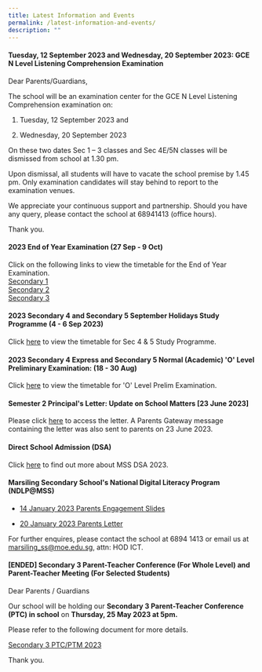 ```yaml
---
title: Latest Information and Events
permalink: /latest-information-and-events/
description: ""
---
```

#### Tuesday, 12 September 2023 and Wednesday, 20 September 2023: GCE N Level Listening Comprehension Examination

Dear Parents/Guardians,

The school will be an examination center for the GCE N Level Listening Comprehension examination on:

1) Tuesday, 12 September 2023 and

2) Wednesday, 20 September 2023

On these two dates Sec 1 – 3 classes and Sec 4E/5N classes will be dismissed from school at 1.30 pm.

Upon dismissal, all students will have to vacate the school premise by 1.45 pm. Only examination candidates will stay behind to report to the examination venues.

We appreciate your continuous support and partnership. Should you have any query, please contact the school at 68941413 (office hours).

Thank you.

#### 2023 End of Year Examination (27 Sep - 9 Oct)

Click on the following links&nbsp;to view the timetable for the End of Year Examination.<br>
[Secondary 1](/files/2023%20sec%201%20end%20of%20year%20examination%20timetable%20v5.pdf)<br>
[Secondary 2](/files/2023%20sec%202%20end%20of%20year%20examination%20timetable%20v5.pdf)<br>
[Secondary 3](/files/2023%20sec%203%20end%20of%20year%20examination%20timetable%20v5.pdf)

####   2023 Secondary 4 and Secondary 5 September Holidays Study Programme (4 - 6 Sep 2023)

Click [here](/files/september%20holiday%20study%20programme%202023.pdf)&nbsp;to view the timetable for Sec 4 &amp; 5 Study Programme.

####   2023 Secondary 4 Express and Secondary 5 Normal (Academic) 'O' Level Preliminary Examination: (18 - 30 Aug)

Click&nbsp;[here](/files/2023%20o%20level%20prelim%20timetable.pdf)&nbsp;to view the timetable for 'O' Level Prelim Examination.


####   Semester 2 Principal's Letter: Update on School Matters [23 June 2023]

Please click [here](/files/Letters/letter-to-parents-23-june-2023.pdf) to access the letter. A Parents Gateway message containing the letter was also sent to parents on 23 June 2023.

####   Direct School Admission (DSA)

Click [here](https://marsilingsec.moe.edu.sg/dsa/) to find out more about MSS DSA 2023.


#### Marsiling Secondary School's National Digital Literacy Program (NDLP@MSS) 

* [14 January 2023 Parents Engagement Slides](/files/NDLP/14-Jan-2023-PLD-Parents-engagement.pdf)

* [20 January 2023 Parents Letter]()


For further enquires, please contact the school at 6894 1413 or email us at marsiling_ss@moe.edu.sg, attn: HOD ICT.



####   [ENDED] Secondary 3 Parent-Teacher Conference (For Whole Level) and Parent-Teacher Meeting (For Selected Students)

Dear Parents / Guardians

Our school will be holding our **Secondary 3 Parent-Teacher Conference (PTC) in school** on **Thursday, 25 May 2023 at 5pm.**

Please refer to the following document for more details.

[Secondary 3 PTC/PTM 2023](/files/sec3%20ptc_25%20may%202023.PDF)

Thank you.